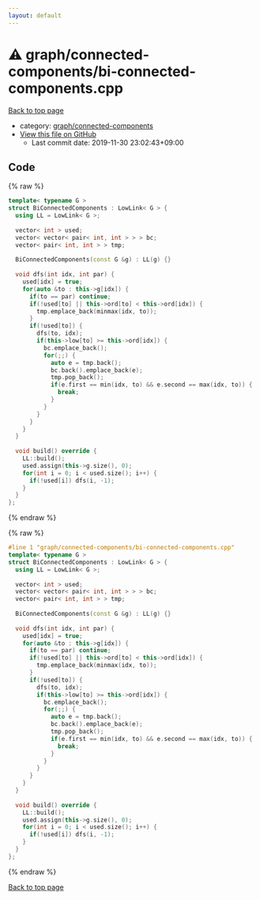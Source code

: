 ```yaml
---
layout: default
---
```


<!-- mathjax config similar to math.stackexchange -->
<script type="text/javascript" async
  src="https://cdnjs.cloudflare.com/ajax/libs/mathjax/2.7.5/MathJax.js?config=TeX-MML-AM_CHTML">
</script>
<script type="text/x-mathjax-config">
  MathJax.Hub.Config({
    TeX: { equationNumbers: { autoNumber: "AMS" }},
    tex2jax: {
      inlineMath: [ ['$','$'] ],
      processEscapes: true
    },
    "HTML-CSS": { matchFontHeight: false },
    displayAlign: "left",
    displayIndent: "2em"
  });
</script>

<script type="text/javascript" src="https://cdnjs.cloudflare.com/ajax/libs/jquery/3.4.1/jquery.min.js"></script>
<script src="https://cdn.jsdelivr.net/npm/jquery-balloon-js@1.1.2/jquery.balloon.min.js" integrity="sha256-ZEYs9VrgAeNuPvs15E39OsyOJaIkXEEt10fzxJ20+2I=" crossorigin="anonymous"></script>
<script type="text/javascript" src="../../../assets/js/copy-button.js"></script>
<link rel="stylesheet" href="../../../assets/css/copy-button.css" />


# :warning: graph/connected-components/bi-connected-components.cpp

<a href="../../../index.html">Back to top page</a>

* category: <a href="../../../index.html#3a7c46e10de1b2cce1293b2074b86f0a">graph/connected-components</a>
* <a href="{{ site.github.repository_url }}/blob/master/graph/connected-components/bi-connected-components.cpp">View this file on GitHub</a>
    - Last commit date: 2019-11-30 23:02:43+09:00




## Code

<a id="unbundled"></a>
{% raw %}
```cpp
template< typename G >
struct BiConnectedComponents : LowLink< G > {
  using LL = LowLink< G >;
 
  vector< int > used;
  vector< vector< pair< int, int > > > bc;
  vector< pair< int, int > > tmp;
 
  BiConnectedComponents(const G &g) : LL(g) {}
 
  void dfs(int idx, int par) {
    used[idx] = true;
    for(auto &to : this->g[idx]) {
      if(to == par) continue;
      if(!used[to] || this->ord[to] < this->ord[idx]) {
        tmp.emplace_back(minmax(idx, to));
      }
      if(!used[to]) {
        dfs(to, idx);
        if(this->low[to] >= this->ord[idx]) {
          bc.emplace_back();
          for(;;) {
            auto e = tmp.back();
            bc.back().emplace_back(e);
            tmp.pop_back();
            if(e.first == min(idx, to) && e.second == max(idx, to)) {
              break;
            }
          }
        }
      }
    }
  }
 
  void build() override {
    LL::build();
    used.assign(this->g.size(), 0);
    for(int i = 0; i < used.size(); i++) {
      if(!used[i]) dfs(i, -1);
    }
  }
};

```
{% endraw %}

<a id="bundled"></a>
{% raw %}
```cpp
#line 1 "graph/connected-components/bi-connected-components.cpp"
template< typename G >
struct BiConnectedComponents : LowLink< G > {
  using LL = LowLink< G >;
 
  vector< int > used;
  vector< vector< pair< int, int > > > bc;
  vector< pair< int, int > > tmp;
 
  BiConnectedComponents(const G &g) : LL(g) {}
 
  void dfs(int idx, int par) {
    used[idx] = true;
    for(auto &to : this->g[idx]) {
      if(to == par) continue;
      if(!used[to] || this->ord[to] < this->ord[idx]) {
        tmp.emplace_back(minmax(idx, to));
      }
      if(!used[to]) {
        dfs(to, idx);
        if(this->low[to] >= this->ord[idx]) {
          bc.emplace_back();
          for(;;) {
            auto e = tmp.back();
            bc.back().emplace_back(e);
            tmp.pop_back();
            if(e.first == min(idx, to) && e.second == max(idx, to)) {
              break;
            }
          }
        }
      }
    }
  }
 
  void build() override {
    LL::build();
    used.assign(this->g.size(), 0);
    for(int i = 0; i < used.size(); i++) {
      if(!used[i]) dfs(i, -1);
    }
  }
};

```
{% endraw %}

<a href="../../../index.html">Back to top page</a>

